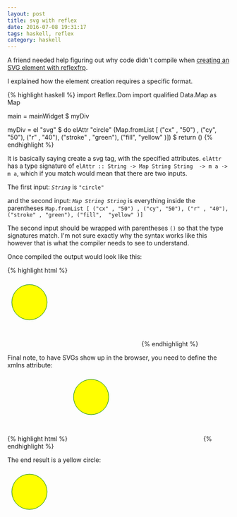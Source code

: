 ```yaml
---
layout: post
title: svg with reflex
date: 2016-07-08 19:31:17
tags: haskell, reflex
category: haskell
---
```


A friend needed help figuring out why code didn't compile when [creating an SVG element with reflexfrp][1].

I explained how the element creation requires a specific format.

{% highlight haskell %}
import Reflex.Dom
import qualified Data.Map as Map

main = mainWidget $ myDiv

myDiv = el "svg" $ do
  elAttr "circle"  (Map.fromList [ ("cx" , "50") , ("cy", "50"), ("r" , "40"), ("stroke" , "green"), ("fill",  "yellow" )]) $ return ()
{% endhighlight %}

It is basically saying create a svg tag, with the specified attributes. `elAttr` has a type signature of `elAttr :: String -> Map String String  -> m a -> m a`, which if you match would mean that there are two inputs. 

The first input: *`String`* is `"circle"` 

and the second input: *`Map String String`* is everything inside the parentheses `Map.fromList [ ("cx" , "50") , ("cy", "50"), ("r" , "40"), ("stroke" , "green"), ("fill",  "yellow" )]`

The second input should be wrapped with parentheses `()` so that the type signatures match. I'm not sure exactly why the syntax works like this however that is what the compiler needs to see to understand.

Once compiled the output would look like this: 

{% highlight html %}
<html>
  <head>
    <script language="javascript" src="rts.js"></script>
    <script language="javascript" src="lib.js"></script>
    <script language="javascript" src="out.js"></script>
  </head>
  <body>
    <svg>
     <circle cx="50" cy="50" fill="yellow" r="40" stroke="green"></circle>
    </svg>
  </body>
</html>
{% endhighlight %}

Final note, to have SVGs show up in the browser, you need to define the xmlns attribute:

{% highlight html %}
<svg xmlns="http://www.w3.org/2000/svg">
  <circle cx="50px" cy="50" fill="yellow" r="40" stroke="green"></circle>
</svg>
{% endhighlight %}

The end result is a yellow circle:

<svg xmlns="http://www.w3.org/2000/svg">
  <circle cx="50px" cy="50" fill="yellow" r="40" stroke="green"></circle>
</svg>

[1]: http://stackoverflow.com/questions/38268962/a-single-svg-element-with-reflex-frp/38270441#38270441
